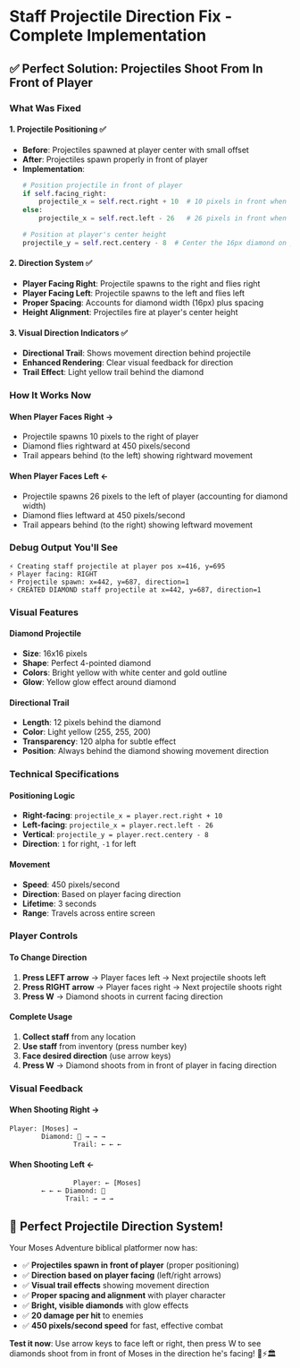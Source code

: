 # Staff Projectile Direction Fix - Complete Implementation

## ✅ **Perfect Solution: Projectiles Shoot From In Front of Player**

### **What Was Fixed**

#### **1. Projectile Positioning ✅**
- **Before**: Projectiles spawned at player center with small offset
- **After**: Projectiles spawn properly in front of player
- **Implementation**:
  ```python
  # Position projectile in front of player
  if self.facing_right:
      projectile_x = self.rect.right + 10  # 10 pixels in front when facing right
  else:
      projectile_x = self.rect.left - 26   # 26 pixels in front when facing left
  
  # Position at player's center height
  projectile_y = self.rect.centery - 8  # Center the 16px diamond on player center
  ```

#### **2. Direction System ✅**
- **Player Facing Right**: Projectile spawns to the right and flies right
- **Player Facing Left**: Projectile spawns to the left and flies left
- **Proper Spacing**: Accounts for diamond width (16px) plus spacing
- **Height Alignment**: Projectiles fire at player's center height

#### **3. Visual Direction Indicators ✅**
- **Directional Trail**: Shows movement direction behind projectile
- **Enhanced Rendering**: Clear visual feedback for direction
- **Trail Effect**: Light yellow trail behind the diamond

### **How It Works Now**

#### **When Player Faces Right** →
- Projectile spawns 10 pixels to the right of player
- Diamond flies rightward at 450 pixels/second
- Trail appears behind (to the left) showing rightward movement

#### **When Player Faces Left** ←
- Projectile spawns 26 pixels to the left of player (accounting for diamond width)
- Diamond flies leftward at 450 pixels/second  
- Trail appears behind (to the right) showing leftward movement

### **Debug Output You'll See**
```
⚡ Creating staff projectile at player pos x=416, y=695
⚡ Player facing: RIGHT
⚡ Projectile spawn: x=442, y=687, direction=1
⚡ CREATED DIAMOND staff projectile at x=442, y=687, direction=1
```

### **Visual Features**

#### **Diamond Projectile**
- **Size**: 16x16 pixels
- **Shape**: Perfect 4-pointed diamond
- **Colors**: Bright yellow with white center and gold outline
- **Glow**: Yellow glow effect around diamond

#### **Directional Trail**
- **Length**: 12 pixels behind the diamond
- **Color**: Light yellow (255, 255, 200)
- **Transparency**: 120 alpha for subtle effect
- **Position**: Always behind the diamond showing movement direction

### **Technical Specifications**

#### **Positioning Logic**
- **Right-facing**: `projectile_x = player.rect.right + 10`
- **Left-facing**: `projectile_x = player.rect.left - 26`
- **Vertical**: `projectile_y = player.rect.centery - 8`
- **Direction**: `1` for right, `-1` for left

#### **Movement**
- **Speed**: 450 pixels/second
- **Direction**: Based on player facing direction
- **Lifetime**: 3 seconds
- **Range**: Travels across entire screen

### **Player Controls**

#### **To Change Direction**
1. **Press LEFT arrow** → Player faces left → Next projectile shoots left
2. **Press RIGHT arrow** → Player faces right → Next projectile shoots right
3. **Press W** → Diamond shoots in current facing direction

#### **Complete Usage**
1. **Collect staff** from any location
2. **Use staff** from inventory (press number key)
3. **Face desired direction** (use arrow keys)
4. **Press W** → Diamond shoots from in front of player in facing direction

### **Visual Feedback**

#### **When Shooting Right** →
```
Player: [Moses] →
        Diamond: 🔶 → → →
                Trail: ← ← ←
```

#### **When Shooting Left** ←
```
                Player: ← [Moses]
        ← ← ← Diamond: 🔶
              Trail: → → →
```

## 🔶 **Perfect Projectile Direction System!**

Your Moses Adventure biblical platformer now has:
- ✅ **Projectiles spawn in front of player** (proper positioning)
- ✅ **Direction based on player facing** (left/right arrows)
- ✅ **Visual trail effects** showing movement direction
- ✅ **Proper spacing and alignment** with player character
- ✅ **Bright, visible diamonds** with glow effects
- ✅ **20 damage per hit** to enemies
- ✅ **450 pixels/second speed** for fast, effective combat

**Test it now**: Use arrow keys to face left or right, then press W to see diamonds shoot from in front of Moses in the direction he's facing! 🔶⚡🏛️
